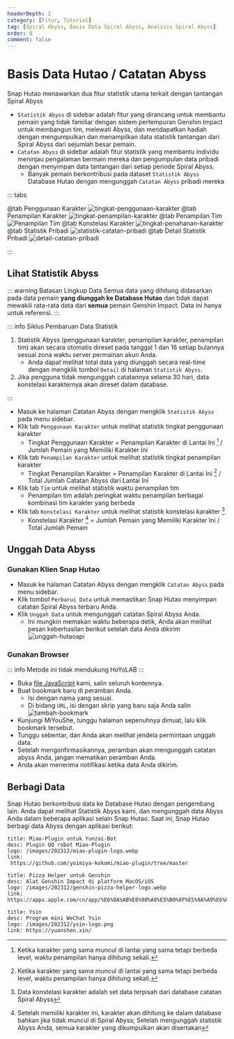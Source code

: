 ```yaml
---
headerDepth: 2
category: [Fitur, Tutorial]
tag: [Spiral Abyss, Basis Data Spiral Abyss, Analisis Spiral Abyss]
order: 8
comment: false
---
```


# Basis Data Hutao / Catatan Abyss

Snap Hutao menawarkan dua fitur statistik utama terkait dengan tantangan Spiral Abyss

- `Statistik Abyss` di sidebar adalah fitur yang dirancang untuk membantu pemain yang tidak familiar dengan sistem pertempuran Genshin Impact untuk membangun tim, melewati Abyss, dan mendapatkan hadiah dengan mengumpulkan dan menampilkan data statistik tantangan dari Spiral Abyss dari sejumlah besar pemain.
- `Catatan Abyss` di sidebar adalah fitur statistik yang membantu individu meninjau pengalaman bermain mereka dan pengumpulan data pribadi dengan menyimpan data tantangan dari setiap periode Spiral Abyss.
  - Banyak pemain berkontribusi pada dataset `Statistik Abyss` Database Hutao dengan mengunggah `Catatan Abyss` pribadi mereka

::: tabs

@tab Penggunaan Karakter
![tingkat-penggunaan-karakter](https://img.alicdn.com/imgextra/i3/1797064093/O1CN01cAHDDi1g6dyEPgDBp_!!1797064093.png_.webp)
@tab Penampilan Karakter
![tingkat-penampilan-karakter](https://img.alicdn.com/imgextra/i4/1797064093/O1CN01oGusSy1g6dyD7kKoP_!!1797064093.png_.webp)
@tab Penampilan Tim
![Penampilan Tim](https://img.alicdn.com/imgextra/i2/1797064093/O1CN010K1SE91g6dyGYLnWB_!!1797064093.png_.webp)
@tab Konstelasi Karakter
![tingkat-penahanan-karakter](https://img.alicdn.com/imgextra/i1/1797064093/O1CN01O2jCWZ1g6dy4fzxlw_!!1797064093.png_.webp)
@tab Statistik Pribadi
![statistik-catatan-pribadi](https://img.alicdn.com/imgextra/i4/1797064093/O1CN01YDXi8r1g6dyGBmAt2_!!1797064093.png_.webp)
@tab Detail Statistik Pribadi
![detail-catatan-pribadi](https://img.alicdn.com/imgextra/i4/1797064093/O1CN01YwoXln1g6dyEKoJ2r_!!1797064093.png_.webp)

:::

## Lihat Statistik Abyss

::: warning Batasan Lingkup Data
Semua data yang dihitung didasarkan pada data pemain **yang diunggah ke Database Hutao** dan tidak dapat mewakili rata-rata data dari **semua** pemain Genshin Impact. Data ini hanya untuk referensi.
:::

::: info Siklus Pembaruan Data Statistik

1. Statistik Abyss (penggunaan karakter, penampilan karakter, penampilan tim) akan secara otomatis direset pada tanggal 1 dan 16 setiap bulannya sesuai zona waktu server permainan akun Anda.
   - Anda dapat melihat total data yang diunggah secara real-time dengan mengklik tombol `Detail` di halaman `Statistik Abyss`.
2. Jika pengguna tidak mengunggah catatannya selama 30 hari, data konstelasi karakternya akan direset dalam database.

:::

- Masuk ke halaman Catatan Abyss dengan mengklik `Statistik Abyss` pada menu sidebar.
- Klik tab `Penggunaan Karakter` untuk melihat statistik tingkat penggunaan karakter
  - Tingkat Penggunaan Karakter = Penampilan Karakter di Lantai Ini [^first] / Jumlah Pemain yang Memiliki Karakter Ini
- Klik tab `Penampilan Karakter` untuk melihat statistik tingkat penampilan karakter
  - Tingkat Penampilan Karakter = Penampilan Karakter di Lantai Ini [^first-2] / Total Jumlah Catatan Abyss dari Lantai Ini
- Klik tab `Tim` untuk melihat statistik waktu penampilan tim
  - Penampilan tim adalah peringkat waktu penampilan berbagai kombinasi tim karakter yang berbeda
- Klik tab `Konstelasi Karakter` untuk melihat statistik konstelasi karakter [^second]
  - Konstelasi Karakter [^third] = Jumlah Pemain yang Memiliki Karakter Ini / Total Jumlah Pemain

## Unggah Data Abyss

### Gunakan Klien Snap Hutao

- Masuk ke halaman Catatan Abyss dengan mengklik `Catatan Abyss` pada menu sidebar.
- Klik tombol `Perbarui Data` untuk memastikan Snap Hutao menyimpan catatan Spiral Abyss terbaru Anda.
- Klik `Unggah Data` untuk mengunggah catatan Spiral Abyss Anda.
  - Ini mungkin memakan waktu beberapa detik, Anda akan melihat pesan keberhasilan berikut setelah data Anda dikirim
    ![unggah-hutaoapi](https://img.alicdn.com/imgextra/i3/1797064093/O1CN01Zt7yQp1g6duBDALeX_!!1797064093.png)

### Gunakan Browser

::: info
Metode ini tidak mendukung HoYoLAB
:::

- Buka [file JavaScript](/upload-abyss-data.js) kami, salin seluruh kontennya.
- Buat bookmark baru di peramban Anda.
  - Isi dengan nama yang sesuai.
  - Di bidang `URL`, isi dengan skrip yang baru saja Anda salin
    ![tambah-bookmark](https://img.alicdn.com/imgextra/i3/1797064093/O1CN01p0KOqU1g6dvfDQO6e_!!1797064093.png)
- Kunjungi MiYouShe, tunggu halaman sepenuhnya dimuat, lalu klik bookmark tersebut.
- Tunggu sebentar, dan Anda akan melihat jendela permintaan unggah data.
- Setelah mengonfirmasikannya, peramban akan mengunggah catatan abyss Anda, jangan mematikan peramban Anda.
- Anda akan menerima notifikasi ketika data Anda dikirim.

## Berbagi Data

Snap Hutao berkontribusi data ke Database Hutao dengan pengembang lain. Anda dapat melihat Statistik Abyss kami, dan mengunggah data Abyss Anda dalam beberapa aplikasi selain Snap Hutao.
Saat ini, Snap Hutao berbagi data Abyss dengan aplikasi berikut:

<div class="vp-card-container">

```component VPCard
title: Miao-Plugin untuk Yunzai-Bot
desc: Plugin QQ robot Miao-Plugin
logo: /images/202312/miao-plugin-logo.webp
link:
 https://github.com/yoimiya-kokomi/miao-plugin/tree/master
```

```component VPCard
title: Pizza Helper untuk Genshin
desc: Alat Genshin Impact di platform MacOS/iOS
logo: /images/202312/genshin-pizza-helper-logo.webp
link: https://apps.apple.com/cn/app/%E6%8A%AB%E8%90%A8%E5%B0%8F%E5%8A%A9%E6%89%8B/id1635319193
```

```component VPCard
title: Ysin
desc: Program mini WeChat Ysin
logo: /images/202312/ysin-logo.png
link: https://yuanshen.xin/
```

</div>

[^first]: Ketika karakter yang sama muncul di lantai yang sama tetapi berbeda level, waktu penampilan hanya dihitung sekali.
[^first-2]: Ketika karakter yang sama muncul di lantai yang sama tetapi berbeda level, waktu penampilan hanya dihitung sekali.
[^second]: Data konstelasi karakter adalah set data terpisah dari database catatan Spiral Abyss
[^third]: Setelah memiliki karakter ini, karakter akan dihitung ke dalam database bahkan jika tidak muncul di Spiral Abyss; Setelah mengunggah statistik Abyss Anda, semua karakter yang dikumpulkan akan disertakan

